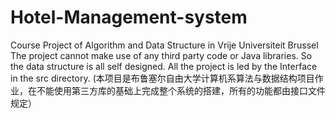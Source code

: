 # Hotel-Management-system
Course Project of Algorithm and Data Structure in Vrije Universiteit Brussel
The project cannot make use of any third party code or Java libraries. So the data structure is all self designed.
All the project is led by the Interface in the src directory.
(本项目是布鲁塞尔自由大学计算机系算法与数据结构项目作业，在不能使用第三方库的基础上完成整个系统的搭建，所有的功能都由接口文件规定）
